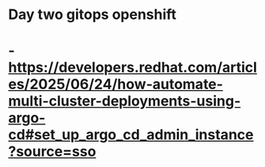 # Day two gitops openshift

# - https://developers.redhat.com/articles/2025/06/24/how-automate-multi-cluster-deployments-using-argo-cd#set_up_argo_cd_admin_instance?source=sso